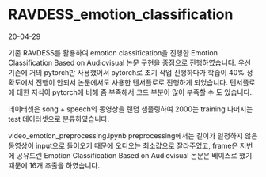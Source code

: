 # RAVDESS_emotion_classification
20-04-29

기존 RAVDESS를 활용하여 emotion classification을 진행한 Emotion Classification Based on Audiovisual 논문 구현을 중점으로 진행하였습니다. 우선 기존에 거의 pytorch만 사용했어서 pytorch로 초기 작업 진행하다가 학습이 40% 정확도에서 진행이 안되서 논문에서도 사용한 텐서플로로 진행하게 되었습니다. 텐서플로에 대한 지식이 pytorch에 비해 좀 부족해서 코드 부분이 많이 부족할 수 도 있습니다..

데이터셋은 song + speech의 동영상을 랜덤 샘플링하여 2000는 training 나머지는 test 데이터셋으로 분류하였습니다.

video_emotion_preprocessing.ipynb
preprocessing에서는 길이가 일정하지 않은 동영상이 input으로 들어오기 때문에
오디오는 최소값으로 잘라주었고, frame은 저번에 공유드린 Emotion Classification Based on Audiovisual 논문은 베이스로 했기 때문에 16개 추출을 하였습니다.
